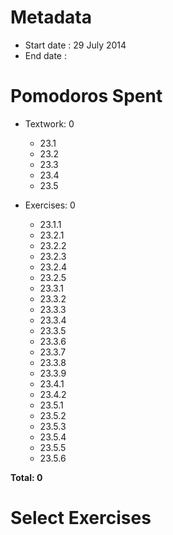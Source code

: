 Metadata
=========

- Start date : 29 July 2014
- End date :

Pomodoros Spent
===============

- Textwork: 0
    - 23.1
    - 23.2
    - 23.3
    - 23.4
    - 23.5

- Exercises: 0
    - 23.1.1
    - 23.2.1
    - 23.2.2
    - 23.2.3
    - 23.2.4
    - 23.2.5
    - 23.3.1
    - 23.3.2
    - 23.3.3
    - 23.3.4
    - 23.3.5
    - 23.3.6
    - 23.3.7
    - 23.3.8
    - 23.3.9
    - 23.4.1
    - 23.4.2
    - 23.5.1
    - 23.5.2
    - 23.5.3
    - 23.5.4
    - 23.5.5
    - 23.5.6

**Total: 0**

Select Exercises
================